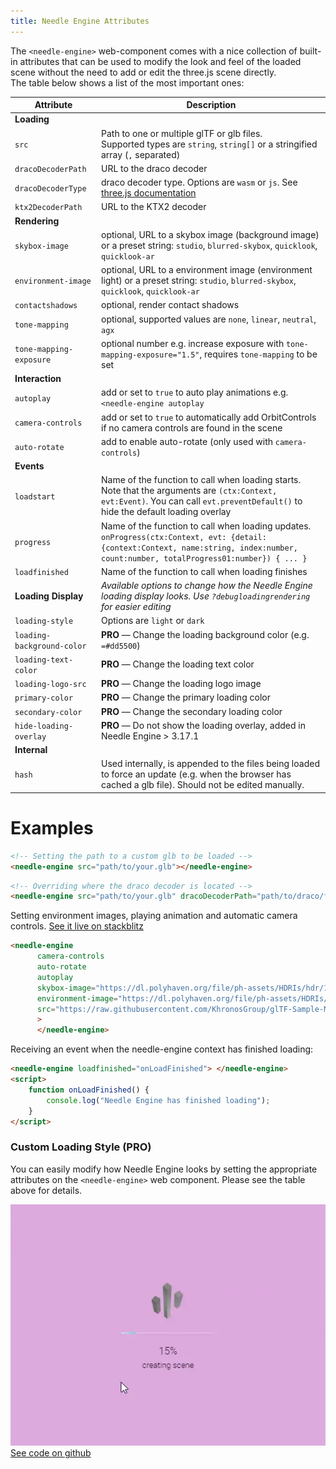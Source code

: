 ```yaml
---
title: Needle Engine Attributes
---
```


The `<needle-engine>` web-component comes with a nice collection of built-in attributes that can be used to modify the look and feel of the loaded scene without the need to add or edit the three.js scene directly.   
The table below shows a list of the most important ones:

| Attribute | Description |
| --- | --- |
| **Loading** | |
| `src` | Path to one or multiple glTF or glb files.<br/>Supported types are `string`, `string[]` or a stringified array (`,` separated) |
| `dracoDecoderPath` | URL to the draco decoder |
| `dracoDecoderType` | draco decoder type. Options are `wasm` or `js`. See [three.js documentation](https://threejs.org/docs/#examples/en/loaders/DRACOLoader.setDecoderConfig) |
| `ktx2DecoderPath` | URL to the KTX2 decoder |
| **Rendering** | |
| `skybox-image` | optional, URL to a skybox image (background image) or a preset string: `studio`, `blurred-skybox`, `quicklook`, `quicklook-ar` | 
| `environment-image` | optional, URL to a environment image (environment light) or a preset string: `studio`, `blurred-skybox`, `quicklook`, `quicklook-ar` |
| `contactshadows` | optional, render contact shadows |
| `tone-mapping` | optional, supported values are `none`, `linear`, `neutral`, `agx` |
| `tone-mapping-exposure` | optional number e.g. increase exposure with `tone-mapping-exposure="1.5"`, requires `tone-mapping` to be set |
| **Interaction** | |
| `autoplay` | add or set to `true` to auto play animations e.g. `<needle-engine autoplay` | 
| `camera-controls` | add or set to `true` to automatically add OrbitControls if no camera controls are found in the scene |
| `auto-rotate` | add to enable auto-rotate (only used with `camera-controls`) |
| **Events** | |
| `loadstart` | Name of the function to call when loading starts. Note that the arguments are `(ctx:Context, evt:Event)`. You can call `evt.preventDefault()` to hide the default loading overlay | 
| `progress` | Name of the function to call when loading updates. `onProgress(ctx:Context, evt: {detail: {context:Context, name:string, index:number, count:number, totalProgress01:number}) { ... }`   |
| `loadfinished` | Name of the function to call when loading finishes | 
| **Loading Display** | *Available options to change how the Needle Engine loading display looks. Use `?debugloadingrendering` for easier editing* |
| `loading-style` | Options are `light` or `dark` |
| `loading-background-color` | **PRO** — Change the loading background color (e.g. `=#dd5500`) |
| `loading-text-color` | **PRO** — Change the loading text color |
| `loading-logo-src` | **PRO** — Change the loading logo image |
| `primary-color` | **PRO** — Change the primary loading color |
| `secondary-color` | **PRO** — Change the secondary loading color |
| `hide-loading-overlay` | **PRO** — Do not show the loading overlay, added in Needle Engine > 3.17.1
| **Internal** | |
| `hash` | Used internally, is appended to the files being loaded to force an update (e.g. when the browser has cached a glb file). Should not be edited manually. |


# Examples

```html
<!-- Setting the path to a custom glb to be loaded -->
<needle-engine src="path/to/your.glb"></needle-engine>
```

```html
<!-- Overriding where the draco decoder is located -->
<needle-engine src="path/to/your.glb" dracoDecoderPath="path/to/draco/folder"></needle-engine>
```

Setting environment images, playing animation and automatic camera controls. [See it live on stackblitz](https://stackblitz.com/edit/needle-engine-cycle-src?file=index.html)
```html
<needle-engine
      camera-controls
      auto-rotate
      autoplay
      skybox-image="https://dl.polyhaven.org/file/ph-assets/HDRIs/hdr/1k/industrial_sunset_puresky_1k.hdr"
      environment-image="https://dl.polyhaven.org/file/ph-assets/HDRIs/hdr/1k/industrial_sunset_puresky_1k.hdr"
      src="https://raw.githubusercontent.com/KhronosGroup/glTF-Sample-Models/master/2.0/DamagedHelmet/glTF-Embedded/DamagedHelmet.gltf"
      >
      </needle-engine>
```

Receiving an event when the needle-engine context has finished loading:
```html
<needle-engine loadfinished="onLoadFinished"> </needle-engine>
<script>
    function onLoadFinished() {
        console.log("Needle Engine has finished loading");
    }
</script>
```

### Custom Loading Style (PRO)

You can easily modify how Needle Engine looks by setting the appropriate attributes on the `<needle-engine>` web component. Please see the table above for details.

![custom loading](/imgs/custom-loading-style.webp)  
[See code on github](https://github.com/needle-engine/vite-template/blob/loading-style/custom/index.html)
